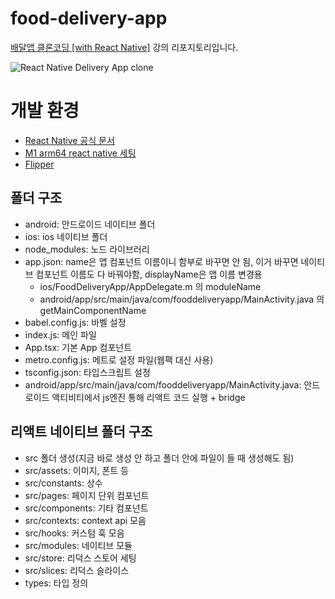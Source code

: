 # food-delivery-app
[배달앱 클론코딩 [with React Native]](https://www.inflearn.com/course/%EB%B0%B0%EB%8B%AC%EC%95%B1-%EB%A6%AC%EC%95%A1%ED%8A%B8-%EB%84%A4%EC%9D%B4%ED%8B%B0%EB%B8%8C#
) 강의 리포지토리입니다.

![React Native Delivery App clone](https://cdn.inflearn.com/public/courses/328411/cover/b51a3e0d-e2b3-49b3-8f7c-7677fb920434/328411-eng.png
)

# 개발 환경
- [React Native 공식 문서](https://reactnative.dev/)
- [M1 arm64 react native 세팅
](https://qnrjs42.blog/react-native/m1-arm64-setting)
- [Flipper](https://fbflipper.com/)

## 폴더 구조

- android: 안드로이드 네이티브 폴더
- ios: ios 네이티브 폴더
- node_modules: 노드 라이브러리
- app.json: name은 앱 컴포넌트 이름이니 함부로 바꾸면 안 됨, 이거 바꾸면 네이티브 컴포넌트 이름도 다 바꿔야함, displayName은 앱 이름 변경용
  - ios/FoodDeliveryApp/AppDelegate.m 의 moduleName
  - android/app/src/main/java/com/fooddeliveryapp/MainActivity.java 의 getMainComponentName
- babel.config.js: 바벨 설정
- index.js: 메인 파일
- App.tsx: 기본 App 컴포넌트
- metro.config.js: 메트로 설정 파일(웹팩 대신 사용)
- tsconfig.json: 타입스크립트 설정
- android/app/src/main/java/com/fooddeliveryapp/MainActivity.java: 안드로이드 액티비티에서 js엔진 통해 리액트 코드 실행 + bridge

## 리액트 네이티브 폴더 구조
- src 폴더 생성(지금 바로 생성 안 하고 폴더 안에 파일이 들 때 생성해도 됨)
- src/assets: 이미지, 폰트 등
- src/constants: 상수
- src/pages: 페이지 단위 컴포넌트
- src/components: 기타 컴포넌트
- src/contexts: context api 모음
- src/hooks: 커스텀 훅 모음
- src/modules: 네이티브 모듈
- src/store: 리덕스 스토어 세팅
- src/slices: 리덕스 슬라이스
- types: 타입 정의
